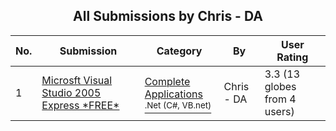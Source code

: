 ﻿<div align="center">

## All Submissions by Chris \- DA

</div>

No.  | Submission | Category | By   | User Rating
---- | ---------- | -------- | ---- | -----------
1 | [Microsft Visual Studio 2005 Express \*FREE\*<br />](https://github.com/Planet-Source-Code/chris-da-microsft-visual-studio-2005-express-free__10-4510) | [Complete Applications<br /><sup>.Net (C#, VB.net)</sup>](../ByCategory/complete-applications__10-7.md) | Chris \- DA | 3.3 (13 globes from 4 users)

